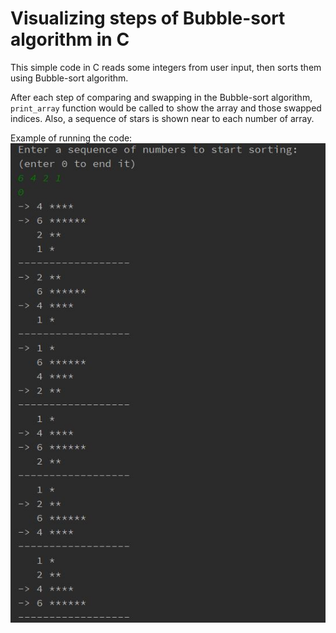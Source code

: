 # Visualizing steps of Bubble-sort algorithm in C
This simple code in C reads some integers from user input, then sorts them using Bubble-sort algorithm.

After each step of comparing and swapping in the Bubble-sort algorithm, `print_array` function would be called to show the array and those swapped indices. Also, a sequence of stars is shown near to each number of array.

Example of running the code:
![Example of visualizing the steps of running the Bubble-sort algorithm on array of integers](https://github.com/hamed-ahangari/Assignments-in-my-bachelor-s-degree/raw/main/1.%20Introduction%20to%20programming%20with%20C/Steps%20of%20Bubble-sort/example.JPG)